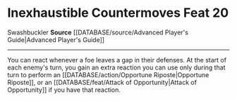 ﻿---
feat: Inexhaustible Countermoves
id: '1559'
level: '20'
name: Inexhaustible Countermoves
rarity: Common
source: '[[DATABASE/source/Advanced Player''s Guide|Advanced Player''s Guide]]'
trait:
- '[[DATABASE/trait/Swashbuckler|Swashbuckler]]'
type: Feat

---
# Inexhaustible Countermoves <span class="item-type">Feat 20</span>

<span class="item-trait">Swashbuckler</span>
**Source** [[DATABASE/source/Advanced Player's Guide|Advanced Player's Guide]]

---
You can react whenever a foe leaves a gap in their defenses. At the start of each enemy's turn, you gain an extra reaction you can use only during that turn to perform an [[DATABASE/action/Opportune Riposte|Opportune Riposte]], or an [[DATABASE/feat/Attack of Opportunity|Attack of Opportunity]] if you have that reaction.